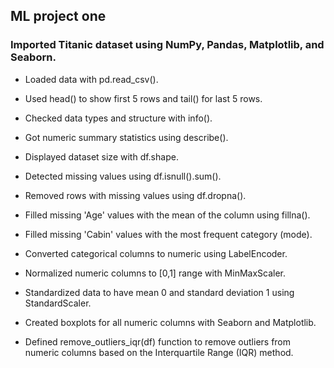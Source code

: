 ## ML project one

### Imported Titanic dataset using NumPy, Pandas, Matplotlib, and Seaborn.

- Loaded data with pd.read_csv().

- Used head() to show first 5 rows and tail() for last 5 rows.

- Checked data types and structure with info().

- Got numeric summary statistics using describe().

- Displayed dataset size with df.shape.

- Detected missing values using df.isnull().sum().

- Removed rows with missing values using df.dropna().

- Filled missing 'Age' values with the mean of the column using fillna().

- Filled missing 'Cabin' values with the most frequent category (mode).

- Converted categorical columns to numeric using LabelEncoder.

- Normalized numeric columns to [0,1] range with MinMaxScaler.

- Standardized data to have mean 0 and standard deviation 1 using StandardScaler.

- Created boxplots for all numeric columns with Seaborn and Matplotlib.

- Defined remove_outliers_iqr(df) function to remove outliers from numeric columns based on the Interquartile Range (IQR) method.
